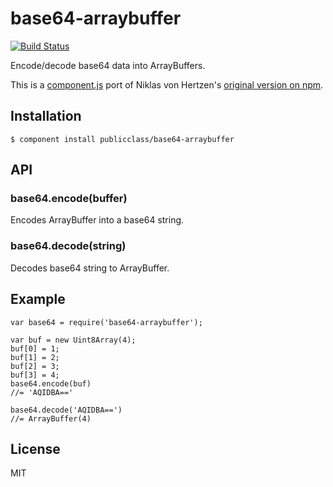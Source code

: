 # base64-arraybuffer

[![Build Status](https://travis-ci.org/publicclass/base64-arraybuffer.png?branch=master)](https://travis-ci.org/publicclass/base64-arraybuffer)

Encode/decode base64 data into ArrayBuffers.

This is a [component.js](https://github.com/component) port of Niklas von Hertzen's [original version on npm](https://github.com/niklasvh/base64-arraybuffer).

## Installation

    $ component install publicclass/base64-arraybuffer


## API

### base64.encode(buffer)

Encodes ArrayBuffer into a base64 string.

### base64.decode(string)

Decodes base64 string to ArrayBuffer.

## Example

    var base64 = require('base64-arraybuffer');

    var buf = new Uint8Array(4);
    buf[0] = 1;
    buf[1] = 2;
    buf[2] = 3;
    buf[3] = 4;
    base64.encode(buf)
    //= 'AQIDBA=='

    base64.decode('AQIDBA==')
    //= ArrayBuffer(4)


## License

  MIT
